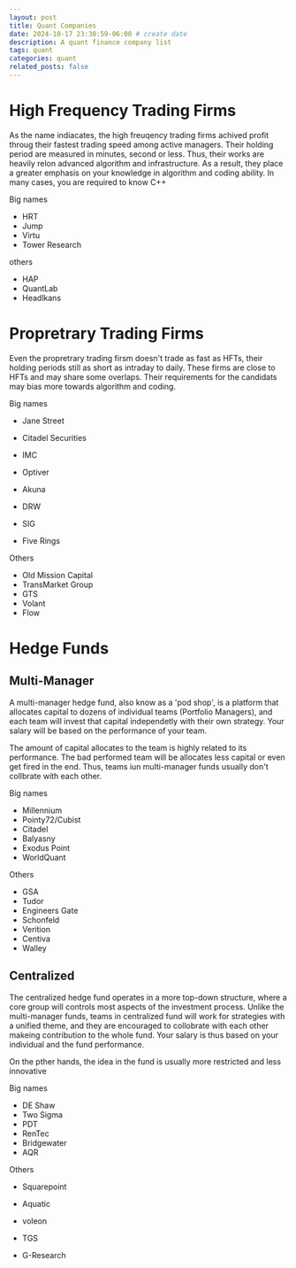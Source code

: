 ```yaml
---
layout: post
title: Quant Companies
date: 2024-10-17 23:30:59-06:00 # create date
description: A quant finance company list
tags: quant
categories: quant
related_posts: false
---
```


# High Frequency Trading Firms

As the name indiacates, the high freuqency trading firms achived profit throug their fastest trading speed among active managers. Their holding period are measured in minutes, second or less. Thus, their works are heavily relon advanced algorithm and infrastructure. As a result, they place a greater emphasis on your knowledge in algorithm and coding ability. In many cases, you are required to know C++ 

Big names

* HRT
* Jump
* Virtu
* Tower Research

others

* HAP
* QuantLab
* Headlkans

# Propretrary Trading Firms

Even the propretrary trading firsm doesn't trade as fast as HFTs, their holding periods still as short as intraday to daily. These firms are close to HFTs and may share some overlaps. Their requirements for the candidats may bias more towards algorithm and coding. 

Big names

* Jane Street

* Citadel Securities

* IMC

* Optiver

* Akuna

* DRW 

* SIG 
* Five Rings

Others

* Old Mission Capital
* TransMarket Group
* GTS
* Volant
* Flow

# Hedge Funds

## Multi-Manager

A multi-manager hedge fund, also know as a 'pod shop', is a platform that allocates capital to dozens of individual teams (Portfolio Managers), and each team will invest that capital independetly with their own strategy. Your salary will be based on the performance of your team. 

The amount of capital allocates to the team is highly related to its performance. The bad performed team will be allocates less capital or even get fired in the end. Thus, teams iun multi-manager funds usually don't collbrate with each other.

Big names

* Millennium
* Pointy72/Cubist
* Citadel
* Balyasny
* Exodus Point
* WorldQuant

Others

* GSA
* Tudor
* Engineers Gate
* Schonfeld
* Verition 
* Centiva 
* Walley



## Centralized 

The centralized hedge fund operates in a more top-down structure, where a core group will controls most aspects of the investment process. Unlike the multi-manager funds, teams in centralized fund will work for strategies with a unified theme, and they are encouraged to collobrate with each other makeing contribution to the whole fund. Your salary is thus based on your individual and the fund performance. 

On the pther hands, the idea in the fund is usually more restricted and less innovative

Big names

* DE Shaw
* Two Sigma
* PDT
* RenTec
* Bridgewater
* AQR

Others

* Squarepoint

* Aquatic

* voleon

* TGS

* G-Research